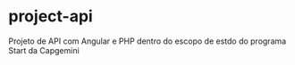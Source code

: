 # project-api
 Projeto de API com Angular e PHP dentro do escopo de estdo do programa Start da Capgemini
